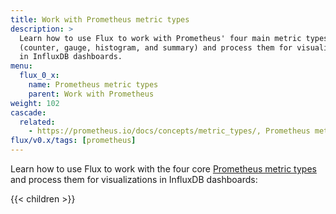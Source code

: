 ```yaml
---
title: Work with Prometheus metric types
description: >
  Learn how to use Flux to work with Prometheus' four main metric types
  (counter, gauge, histogram, and summary) and process them for visualizations
  in InfluxDB dashboards.
menu:
  flux_0_x:
    name: Prometheus metric types
    parent: Work with Prometheus
weight: 102
cascade:
  related:
    - https://prometheus.io/docs/concepts/metric_types/, Prometheus metric types
flux/v0.x/tags: [prometheus]
---
```


Learn how to use Flux to work with the four core
[Prometheus metric types](https://prometheus.io/docs/concepts/metric_types/) and
process them for visualizations in InfluxDB dashboards:

{{< children >}}
